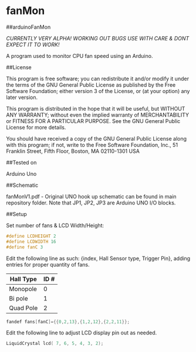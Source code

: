 # fanMon
##arduinoFanMon

*CURRENTLY VERY ALPHA! WORKING OUT BUGS USE WITH CARE & DONT EXPECT IT TO WORK!*

A program used to monitor CPU fan speed using an Arduino.

##License

This program is free software; you can redistribute it and/or modify
it under the terms of the GNU General Public License as published by
the Free Software Foundation; either version 3 of the License, or
(at your option) any later version.

This program is distributed in the hope that it will be useful,
but WITHOUT ANY WARRANTY; without even the implied warranty of
MERCHANTABILITY or FITNESS FOR A PARTICULAR PURPOSE.  See the
GNU General Public License for more details.

You should have received a copy of the GNU General Public License
along with this program; if not, write to the Free Software Foundation,
Inc., 51 Franklin Street, Fifth Floor, Boston, MA 02110-1301  USA

##Tested on

Arduino Uno 

##Schematic

fanMonV1.pdf - Original UNO hook up schematic can be found in main repository folder. Note that JP1, JP2, JP3 are Arduino UNO I/O blocks.

##Setup

Set number of fans & LCD Width/Height:
```C++
#define LCDHEIGHT 2
#define LCDWIDTH 16
#define fanC 3
```

Edit the following line as such: {index, Hall Sensor type, Trigger Pin}, adding entries for proper quantity of fans.

Hall Type|ID #
---------|---------
Monopole | 0
Bi pole  | 1
Quad Pole| 2

```C++
fandef fans[fanC]={{0,2,13},{1,2,12},{2,2,11}};
```

Edit the following line to adjust LCD display pin out as needed.
```C++
LiquidCrystal lcd( 7, 6, 5, 4, 3, 2);
```
